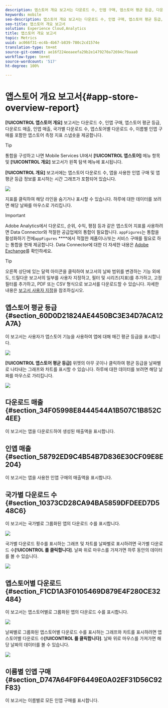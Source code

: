 ```yaml
---
description: 앱스토어 개요 보고서는 다운로드 수, 인앱 구매, 앱스토어 평균 등급, 다운로드 매출, 인앱 매출, 국가별 다운로드 수, 앱스토어별 다운로드 수, 이름별 인앱 구매를 포함한 앱스토어 측정 지표 스냅숏을 제공합니다.
keywords: mobile
seo-description: 앱스토어 개요 보고서는 다운로드 수, 인앱 구매, 앱스토어 평균 등급, 다운로드 매출, 인앱 매출, 국가별 다운로드 수, 앱스토어별 다운로드 수, 이름별 인앱 구매를 포함한 앱스토어 측정 지표 스냅숏을 제공합니다.
seo-title: 앱스토어 개요 보고서
solution: Experience Cloud,Analytics
title: 앱스토어 개요 보고서
topic: Metrics
uuid: ac066f31-ec4b-4b67-b839-780c2cd1574e
translation-type: tm+mt
source-git-commit: ae16f224eeaeefa29b2e1479270a72694c79aaa0
workflow-type: tm+mt
source-wordcount: '517'
ht-degree: 100%

---
```



# 앱스토어 개요 보고서{#app-store-overview-report}

**[!UICONTROL 앱스토어 개요]** 보고서는 다운로드 수, 인앱 구매, 앱스토어 평균 등급, 다운로드 매출, 인앱 매출, 국가별 다운로드 수, 앱스토어별 다운로드 수, 이름별 인앱 구매를 포함한 앱스토어 측정 지표 스냅숏을 제공합니다.

>[!TIP]
>
>통합을 구성하고 나면 Mobile Services UI에서 **[!UICONTROL 앱스토어]** 메뉴 항목 및 **[!UICONTROL 개요]** 보고서가 왼쪽 탐색 메뉴에 표시됩니다.

**[!UICONTROL 개요]** 보고서에는 앱스토어 다운로드 수, 앱을 사용한 인앱 구매 및 앱 평균 등급 정보를 표시하는 시간 그래프가 포함되어 있습니다.

![](assets/app_store_metrics.png)

지표를 클릭하여 해당 라인을 숨기거나 표시할 수 있습니다. 하루에 대한 데이터를 보려면 해당 날짜를 마우스로 가리킵니다.

>[!IMPORTANT]
>
>Adobe Analytics에서 다운로드, 순위, 수익, 평점 등과 같은 앱스토어 지표를 사용하려면 Data Connector와 적절한 공급업체의 통합이 필요합니다. `appFigures`는 통합을 활성화하기 전에`appFigures` ****&#x200B;에서 적절한 제품이나/또는 서비스 구매를 필요로 하는 통합을 현재 제공합니다. Data Connector에 대한 더 자세한 내용은 [Adobe Exchange](https://www.adobeexchange.com/experiencecloud.html)를 확인하세요.

>[!TIP]
>
>오른쪽 상단에 있는 달력 아이콘을 클릭하여 보고서의 날짜 범위를 변경하는 기능 외에도, 드릴다운 보고서의 일부를 사용자 지정하고, 필터 및 시리즈(지표)를 추가하고, 고정 필터를 추가하고, PDF 또는 CSV 형식으로 보고서를 다운로드할 수 있습니다. 자세한 내용은 [보고서 사용자 지정](/help/using/usage/reports-customize/reports-customize.md)을 참조하십시오.

## 앱스토어 평균 등급 {#section_60D0D21824AE4450BC3E34D7ACA12A7A}

이 보고서는 사용자가 앱스토어 기능을 사용하여 앱에 대해 매긴 평균 등급을 표시합니다.

![](assets/app_store_rating.png)

**[!UICONTROL 앱스토어 평균 등급]** 위젯의 아무 곳이나 클릭하여 평균 등급을 날짜별로 나타내는 그래프와 차트를 표시할 수 있습니다. 하루에 대한 데이터를 보려면 해당 날짜를 마우스로 가리킵니다.

![](assets/app_store_downloads_detail.png)

## 다운로드 매출 {#section_34F05998E8444544A1B507C1B852C4EE}

이 보고서는 앱을 다운로드하여 생성된 매출액을 표시합니다.

## 인앱 매출 {#section_58792ED9C4B54B7D836E30CF09E8E204}

이 보고서는 앱을 사용한 인앱 구매의 매출액을 표시합니다.

## 국가별 다운로드 수 {#section_10373CD28CA94BA5859DFDEED7D548C6}

이 보고서는 국가별로 그룹화된 앱의 다운로드 수를 표시합니다.

![](assets/country.png)

국가별 다운로드 횟수를 표시하는 그래프 및 차트를 날짜별로 표시하려면 국가별 다운로드 수&#x200B;**[!UICONTROL 를 클릭합니다]**. 날짜 위로 마우스를 가져가면 하루 동안의 데이터를 볼 수 있습니다.

![](assets/downloads_by_country.png)

## 앱스토어별 다운로드 {#section_F1CD1A3F0105469D879E4F280CE32484}

이 보고서는 앱스토어별로 그룹화된 앱의 다운로드 수를 표시합니다.

![](assets/app_store.png)

날짜별로 그룹화된 앱스토어별 다운로드 수를 표시하는 그래프와 차트를 표시하려면 앱스토어별 다운로드 수&#x200B;**[!UICONTROL 를 클릭합니다]**. 날짜 위로 마우스를 가져가면 해당 날짜의 데이터를 볼 수 있습니다.

![](assets/app_store_downloads_detail.png)

## 이름별 인앱 구매 {#section_D747A64F9F6449E0A02EF31D56C92F83}

이 보고서는 이름별로 모든 인앱 구매를 표시합니다.
